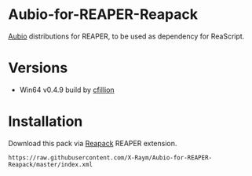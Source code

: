 # Aubio-for-REAPER-Reapack

[Aubio](http://aubio.org/) distributions for REAPER, to be used as dependency for ReaScript.

# Versions

* Win64 v0.4.9 build by [cfillion](https://github.com/cfillion/)

# Installation

Download this pack via [Reapack](https://reapack.com) REAPER extension.

```
https://raw.githubusercontent.com/X-Raym/Aubio-for-REAPER-Reapack/master/index.xml
```
